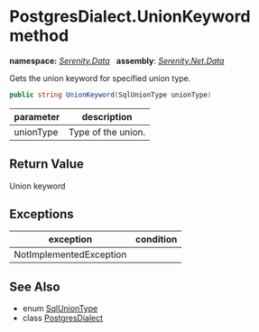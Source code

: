 # PostgresDialect.UnionKeyword method
**namespace:** *[Serenity.Data](../../README.md#serenity.data-namespace)*   **assembly**: *[Serenity.Net.Data](../../README.md)*

Gets the union keyword for specified union type.

```csharp
public string UnionKeyword(SqlUnionType unionType)
```

| parameter | description |
| --- | --- |
| unionType | Type of the union. |

## Return Value

Union keyword

## Exceptions

| exception | condition |
| --- | --- |
| NotImplementedException |  |

## See Also

* enum [SqlUnionType](../SqlUnionType.md)
* class [PostgresDialect](../PostgresDialect.md)